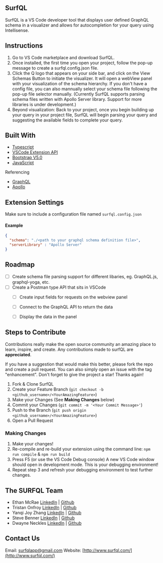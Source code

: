 ## SurfQL

SurfQL is a VS Code developer tool that displays user defined GraphQL schema in a visualizer and allows for autocompletion for your query using Intellisense.

## Instructions

1. Go to VS Code marketplace and download SurfQL.
2. Once installed, the first time you open your project, follow the pop-up message to create a surfql.config.json file.
3. Click the Q logo that appears on your side bar, and click on the View Schemas Button to initiate the visualizer. It will open a webView panel with your visualization of the schema hierarchy. If you don't have a config file, you can also mannually select your schema file following the pop-up file selector manually.
(Currently SurfQL supports parsing schema files written with Apollo Server library. Support for more libraries is under development.)
4. Beyond visualization: Back to your project, once you begin building up your query in your project file, SurfQL will begin parsing your query and suggesting the available fields to complete your query. 


## Built With

<ul>
  <li>
     <a href="https://www.typescriptlang.org/"> Typescript </a>
  </li>
  <li>
    <a href="https://code.visualstudio.com/api"> VSCode Extension API </a>
  </li>
  <li>
    <a href="https://getbootstrap.com/docs/5.0/getting-started/introduction/"> Bootstrap V5.0</a>
  </li>
  <li>
    <a href="https://www.javascript.com/"> JavaScript</a>
  </li>
</ul>
Referencing
<ul>
  <li>
     <a href="https://graphql.org/"> GraphQL</a>
  </li>
  <li>
     <a href="https://www.apollographql.com/docs/apollo-server/"> Apollo</a>
  </li>
</ul>

## Extension Settings

Make sure to include a configuration file named `surfql.config.json`

#### Example

```json
{
  "schema": "./<path to your graphql schema definition file>",
  "serverLibrary" : "Apollo Server"
}
```

<!-- ROADMAP -->

## Roadmap

- [ ] Create schema file parsing support for different libaries, eg. GraphQL.js, graphql-yoga, etc.
- [ ] Create a Postman type API that sits in VSCode
  - [ ] Create input fields for requests on the webview panel
  - [ ] Connect to the GraphQL API to return the data
  - [ ] Display the data in the panel


<!-- STEPS TO CONTRIBUTE -->

## Steps to Contribute

Contributions really make the open source community an amazing place to learn, inspire, and create. Any contributions made to surfQL are **appreciated**.

If you have a suggestion that would make this better, please fork the repo and create a pull request. You can also simply open an issue with the tag "enhancement".
Don't forget to give the project a star! Thanks again!

1. Fork & Clone SurfQL
2. Create your Feature Branch (`git checkout -b <github_username>/<YourAmazingFeature>`)
3. Make your Changes (See **Making Changes** below)
4. Commit your Changes (`git commit -m '<Your Commit Message>'`)
5. Push to the Branch (`git push origin <github_username>/<YourAmazingFeature>`)
6. Open a Pull Request

<!-- MAKING CHANGES -->

### Making Changes

1. Make your changes!
2. Re-compile and re-build your extension using the command line: `npm run compile` & `npm run build`
3. Press F5 (or use the VS Code Debug console) A new VS Code window should open in development mode. This is your debugging environment!
4. Repeat step 3 and refresh your debugging environment to test further changes.

<!-- THE SURFQL TEAM -->

## The SURFQL Team

- Ethan McRae [LinkedIn](https://www.linkedin.com/in/ethanmcrae/) | [Github](https://github.com/ethanmcrae)
- Tristan Onfroy [LinkedIn](https://www.linkedin.com/in/tristan-onfroy/) | [Github](https://github.com/TristanO45)
- Yanqi Joy Zhang [LinkedIn](https://www.linkedin.com/in/yanqi-joy-zhang-72a41b50/) | [Github](https://github.com/jzhang2018p)
- Steve Benner [LinkedIn](https://www.linkedin.com/in/stephenbenner/) | [Github](https://github.com/CodeBrewLatte)
- Dwayne Neckles [LinkedIn](https://www.linkedin.com/in/dneckles/) | [Github](https://github.com/dnecklesportfolio)

<!-- CONTACT US -->

## Contact Us

Email: [surfqlapp@gmail.com](surfqlapp@gmail.com)
Website: [http://www.surfql.com/](http://www.surfql.com/)
